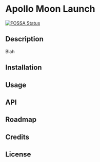 # Apollo Moon Launch
  [![FOSSA Status](https://app.fossa.com/api/projects/git%2Bgithub.com%2FSBoudrias%2FInquirer.js.svg?type=shield)](https://app.fossa.com/projects/git%2Bgithub.com%2FSBoudrias%2FInquirer.js?ref=badge_shield)
  ## Description
  Blah
  ## Installation
  ## Usage
  ## API
  ## Roadmap
  ## Credits
  ## License

